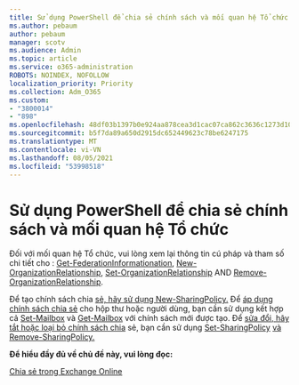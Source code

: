 ```yaml
---
title: Sử dụng PowerShell để chia sẻ chính sách và mối quan hệ Tổ chức
ms.author: pebaum
author: pebaum
manager: scotv
ms.audience: Admin
ms.topic: article
ms.service: o365-administration
ROBOTS: NOINDEX, NOFOLLOW
localization_priority: Priority
ms.collection: Adm_O365
ms.custom:
- "3800014"
- "898"
ms.openlocfilehash: 48df03b1397b0e924aa878cea3d1cac07ca862c3636c1273d10f4841a03fddcf
ms.sourcegitcommit: b5f7da89a650d2915dc652449623c78be6247175
ms.translationtype: MT
ms.contentlocale: vi-VN
ms.lasthandoff: 08/05/2021
ms.locfileid: "53998518"
---
```

# <a name="use-powershell-for-sharing-policies-and-organization-relationships"></a>Sử dụng PowerShell để chia sẻ chính sách và mối quan hệ Tổ chức


Đối với mối quan hệ Tổ chức, vui lòng xem lại thông tin cú pháp và tham số chi tiết cho : [Get-FederationInformationation](https://docs.microsoft.com/powershell/module/exchange/get-federationinformation), [New-OrganizationRelationship](https://docs.microsoft.com/powershell/module/exchange/new-organizationrelationship), [Set-OrganizationRelationship](https://docs.microsoft.com/powershell/module/exchange/set-organizationrelationship)  AND  [Remove-OrganizationRelationship](https://docs.microsoft.com/powershell/module/exchange/remove-organizationrelationship).

Để tạo chính sách chia [sẻ, hãy sử dụng New-SharingPolicy.](https://docs.microsoft.com/powershell/module/exchange/new-sharingpolicy) Để  [áp dụng chính sách chia sẻ](https://docs.microsoft.com/exchange/sharing/sharing-policies/apply-a-sharing-policy#use-exchange-online-powershell-to-apply-a-sharing-policy-to-one-or-more-mailboxes)  cho hộp thư hoặc người dùng, bạn cần sử dụng kết hợp cả  [Set-Mailbox](https://docs.microsoft.com/powershell/module/exchange/set-mailbox) và [Get-Mailbox](https://docs.microsoft.com/powershell/module/exchange/get-mailbox) với chính sách mới được tạo. Để [sửa đổi, hãy tắt hoặc loại bỏ chính sách chia](https://docs.microsoft.com/exchange/sharing/sharing-policies/modify-a-sharing-policy) sẻ, bạn cần sử dụng [Set-SharingPolicy](https://docs.microsoft.com/powershell/module/exchange/set-sharingpolicy) [và Remove-SharingPolicy.](https://docs.microsoft.com/powershell/module/exchange/remove-sharingpolicy)

**Để hiểu đầy đủ về chủ đề này, vui lòng đọc:**

[Chia sẻ trong Exchange Online](https://docs.microsoft.com/exchange/sharing/sharing)